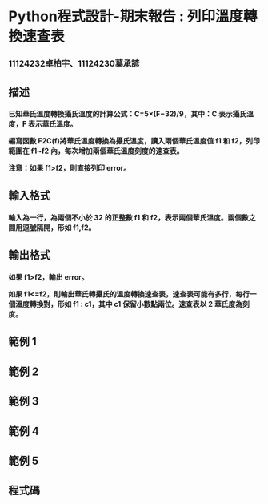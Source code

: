 <tr>
  <h1>Python程式設計-期末報告 : 列印溫度轉換速查表</h1>
  <h3>11124232卓柏宇、11124230葉承諺</h3>
</tr>
  
<h2>描述</h2>
<h4>已知華氏溫度轉換攝氏溫度的計算公式：C=5×(F−32)/9，其中：C 表示攝氏溫度，F 表示華氏溫度。
  
編寫函數 F2C(f)將華氏溫度轉換為攝氏溫度，讀入兩個華氏溫度值 f1 和 f2，列印範圍在 f1~f2 內，每次增加兩個華氏溫度刻度的速查表。

  注意：如果 f1>f2，則直接列印 error。
</h4>
<h2>輸入格式</h2>
<h4>輸入為一行，為兩個不小於 32 的正整數 f1 和 f2，表示兩個華氏溫度。兩個數之間用逗號隔開，形如 f1,f2。</h4>
<h2>輸出格式</h2>
<h4>如果 f1>f2，輸出 error。

如果 f1<=f2，則輸出華氏轉攝氏的溫度轉換速查表，速查表可能有多行，每行一個溫度轉換對，形如 f1 : c1，其中 c1 保留小數點兩位。速查表以 2 華氏度為刻度。</h4>
<h2>範例 1</h2>

<h2>範例 2</h2>
<h2>範例 3</h2>
<h2>範例 4</h2>
<h2>範例 5</h2>
<h2>程式碼</h2>
<h4></h4>
